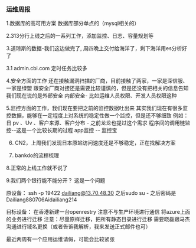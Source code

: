 ### 运维周报

1.数据库的高可用方案
  数据库部分单点的（mysql相关的）


2.313分行上线之后的一系列工作，添加监控、日志、容量规划等


3.道琼斯的数据-我们这边做完了, 周四晚上交付给海洋了，剩下海洋用es分析好了


3.1 admin.cbi.com 定时任务比较多        


4.安全方面的工作
  还在接触漏洞扫描的厂商，目前接触了两家，一家是深信服、一家是绿盟
  跟安全厂商对接还是需要比较谨慎的，但是还没有把相关的信息告知
  我们现在说的是外部安全
  内部安全- 比如运维人员权限、开发人员权限这种

 
5.监控方面的工作，我们现在要把之前的监控数据吐出来 
  其实我们现在有很多监控数据，能够在一定程度上对系统的稳定性做一个监控，但是还不够细致
  例如：日 pv 、Uv 、客户来源、客户分布 - 之前龙龙也提过这个需求
  程序间的调用链监控--这是一个比较长期的过程
  app监控 -- 监控宝


         
6. CN2，上周我们发现日本原站访问速度还是不够稳定，正在找解决方案


7. bankdo的流程梳理


8.正常的上线工作就不说了

9.我们两个银行能不能分开？ 这是一个问题


   





原设备：
ssh -p 19422 dailiang@13.70.48.30
之后sudo su - 
之后密码是 Dailiang880706Aidailiang214

目标设备：
在香港新建一台openrestry
注意不与生产环境进行通信
	将azure上面的业务进行迁移
注意：尽量原样迁移，把所有静态目录进行迁移
需要晓磊跟马杰沟通进行域名更换（或者告诉我解析，我来发送正式邮件也可）


最近两周有一个应用运维请假，可能会比较紧张


